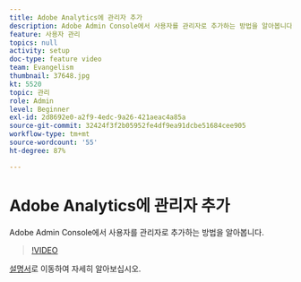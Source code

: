 ```yaml
---
title: Adobe Analytics에 관리자 추가
description: Adobe Admin Console에서 사용자를 관리자로 추가하는 방법을 알아봅니다.
feature: 사용자 관리
topics: null
activity: setup
doc-type: feature video
team: Evangelism
thumbnail: 37648.jpg
kt: 5520
topic: 관리
role: Admin
level: Beginner
exl-id: 2d8692e0-a2f9-4edc-9a26-421aeac4a85a
source-git-commit: 32424f3f2b05952fe4df9ea91dcbe51684cee905
workflow-type: tm+mt
source-wordcount: '55'
ht-degree: 87%

---
```


# Adobe Analytics에 관리자 추가

Adobe Admin Console에서 사용자를 관리자로 추가하는 방법을 알아봅니다.

>[!VIDEO](https://video.tv.adobe.com/v/37648/?quality=12&learn=on)

[설명서](https://helpx.adobe.com/kr/enterprise/using/admin-console.html)로 이동하여 자세히 알아보십시오.
